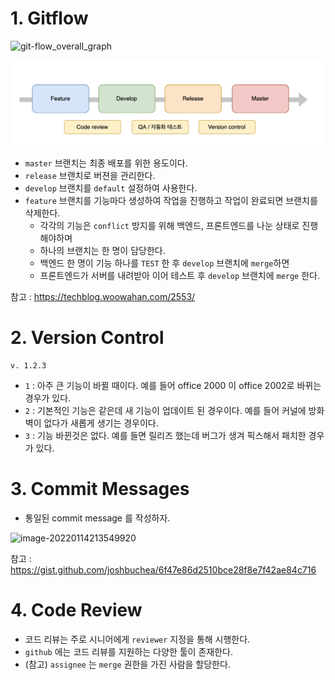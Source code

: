 # 1. Gitflow

![git-flow_overall_graph](https://techblog.woowahan.com/wp-content/uploads/img/2017-10-30/git-flow_overall_graph.png)

![image-20220114220039171](1114_배운것.assets/image-20220114220039171.png)

- `master` 브랜치는 최종 배포를 위한 용도이다.
- `release` 브랜치로 버젼을 관리한다.
- `develop` 브랜치를 `default` 설정하여 사용한다.
- `feature` 브랜치를 기능마다 생성하여 작업을 진행하고 작업이 완료되면 브랜치를 삭제한다.
  - 각각의 기능은 `conflict` 방지를 위해 백엔드, 프론트엔드를 나눈 상태로 진행해야하며
  - 하나의 브랜치는 한 명이 담당한다.
  - 백엔드 한 명이 기능 하나를 `TEST` 한 후 `develop` 브랜치에 `merge`하면 
  - 프론트엔드가 서버를 내려받아 이어 테스트 후 `develop` 브랜치에 `merge` 한다.

참고 : https://techblog.woowahan.com/2553/



# 2. Version Control

```
v. 1.2.3
```

- `1` : 아주 큰 기능이 바뀔 때이다. 예를 들어 office 2000 이 office 2002로 바뀌는 경우가 있다.
- `2` : 기본적인 기능은 같은데 새 기능이 업데이트 된 경우이다. 예를 들어 커널에 방화벽이 없다가 새롭게 생기는 경우이다.
- `3` : 기능 바뀐것은 없다. 예를 들면 릴리즈 했는데 버그가 생겨 픽스해서 패치한 경우가 있다.



# 3. Commit Messages

- 통일된 commit message 를 작성하자.

![image-20220114213549920](1114_배운것.assets/image-20220114213549920.png)

참고 : https://gist.github.com/joshbuchea/6f47e86d2510bce28f8e7f42ae84c716



# 4. Code Review

- 코드 리뷰는 주로 시니어에게 `reviewer` 지정을 통해 시행한다.
- `github` 에는 코드 리뷰를 지원하는 다양한 툴이 존재한다.
- (참고) `assignee` 는 `merge` 권한을 가진 사람을 할당한다.

